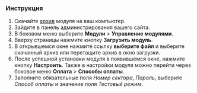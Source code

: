 ### Инструкция ###
1. Скачайте <u>[архив](https://github.com/best2pay/prestashop/raw/master/best2pay.zip)</u> модуля на ваш компьютер.
2. Зайдите в панель администрирования вашего сайта.
3. В боковом меню выберите **Модули** > **Управление модулями**.
4. Вверху страницы нажмите кнопку **Загрузить модуль**.
5. В открывшемся окне нажмите ссылку **выберите файл** и выберите скачанный архив или перетащите архив в окно загрузки.
6. После успешной установки модуля в появившемся окне, нажмите кнопку **Настроить**. Также в настройки модуля можно перейти через боковое меню **Оплата** > **Способы оплаты**.
7. Заполните обязательные поля *Номер сектора*, *Пароль*, выберите *Способ оплаты* и значение поля *Тестовый режим*.